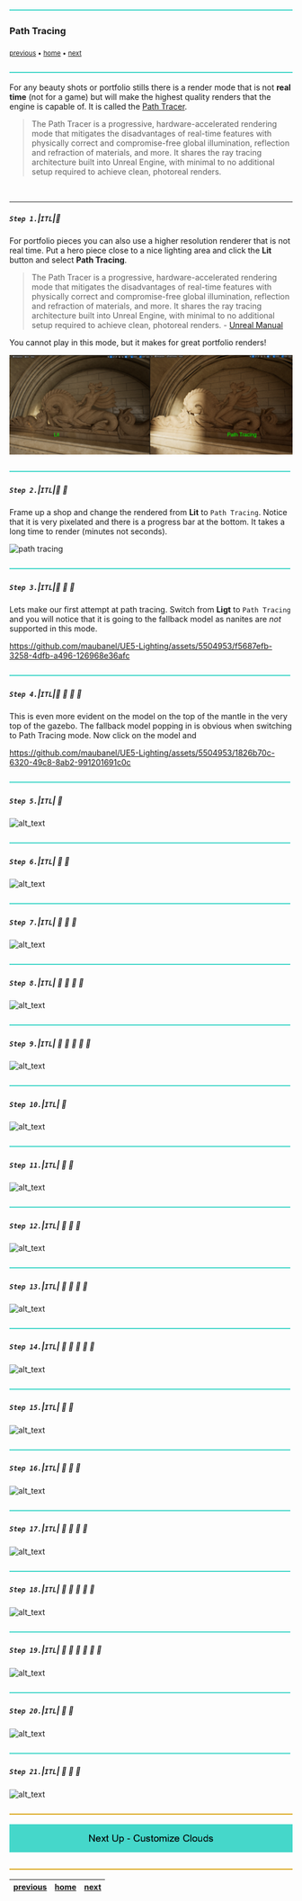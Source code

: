![](../images/line3.png)

### Path Tracing

<sub>[previous](../post-process/README.md#post-process-volumes) • [home](../README.md#user-content-ue5-lighting) • [next](../sky-texture/README.md#customize-clouds)</sub>

![](../images/line3.png)

For any beauty shots or portfolio stills there is a render mode that is not **real time** (not for a game) but will make the highest quality renders that the engine is capable of.  It is called the [Path Tracer](https://docs.unrealengine.com/5.2/en-US/path-tracer-in-unreal-engine/).

> The Path Tracer is a progressive, hardware-accelerated rendering mode that mitigates the disadvantages of real-time features with physically correct and compromise-free global illumination, reflection and refraction of materials, and more. It shares the ray tracing architecture built into Unreal Engine, with minimal to no additional setup required to achieve clean, photoreal renders.

<br>

---


##### `Step 1.`\|`ITL`|:small_blue_diamond:

For portfolio pieces you can also use a higher resolution renderer that is not real time.  Put a hero piece close to a nice lighting area and click the **Lit** button and select **Path Tracing**.  

>The Path Tracer is a progressive, hardware-accelerated rendering mode that mitigates the disadvantages of real-time features with physically correct and compromise-free global illumination, reflection and refraction of materials, and more. It shares the ray tracing architecture built into Unreal Engine, with minimal to no additional setup required to achieve clean, photoreal renders. - [Unreal Manual](https://docs.unrealengine.com/5.0/en-US/path-tracer-in-unreal-engine/)

You cannot play in this mode, but it makes for great portfolio renders!

![path tracing](images/litPath2.png)


![](../images/line2.png)

##### `Step 2.`\|`ITL`|:small_blue_diamond: :small_blue_diamond: 

Frame up a shop and change the rendered from **Lit** to `Path Tracing`. Notice that it is very pixelated and there is a progress bar at the bottom.  It takes a long time to render (minutes not seconds).

![path tracing](images/FrameUp.png)

![](../images/line2.png)

##### `Step 3.`\|`ITL`|:small_blue_diamond: :small_blue_diamond: :small_blue_diamond:

Lets make our first attempt at path tracing.  Switch from **Ligt** to `Path Tracing` and you will notice that it is going to the fallback model as nanites are *not* supported in this mode.

https://github.com/maubanel/UE5-Lighting/assets/5504953/f5687efb-3258-4dfb-a496-126968e36afc

![](../images/line2.png)

##### `Step 4.`\|`ITL`|:small_blue_diamond: :small_blue_diamond: :small_blue_diamond: :small_blue_diamond:

This is even more evident on the model on the top of the mantle in the very top of the gazebo.  The fallback model popping in is obvious when switching to Path Tracing mode.  Now click on the model and 

https://github.com/maubanel/UE5-Lighting/assets/5504953/1826b70c-6320-49c8-8ab2-991201691c0c

![](../images/line2.png)

##### `Step 5.`\|`ITL`| :small_orange_diamond:

![alt_text](images/.png)

![](../images/line2.png)

##### `Step 6.`\|`ITL`| :small_orange_diamond: :small_blue_diamond:

![alt_text](images/.png)

![](../images/line2.png)

##### `Step 7.`\|`ITL`| :small_orange_diamond: :small_blue_diamond: :small_blue_diamond:

![alt_text](images/.png)

![](../images/line2.png)

##### `Step 8.`\|`ITL`| :small_orange_diamond: :small_blue_diamond: :small_blue_diamond: :small_blue_diamond:

![alt_text](images/.png)

![](../images/line2.png)

##### `Step 9.`\|`ITL`| :small_orange_diamond: :small_blue_diamond: :small_blue_diamond: :small_blue_diamond: :small_blue_diamond:

![alt_text](images/.png)

![](../images/line2.png)

##### `Step 10.`\|`ITL`| :large_blue_diamond:

![alt_text](images/.png)

![](../images/line2.png)

##### `Step 11.`\|`ITL`| :large_blue_diamond: :small_blue_diamond: 

![alt_text](images/.png)

![](../images/line2.png)

##### `Step 12.`\|`ITL`| :large_blue_diamond: :small_blue_diamond: :small_blue_diamond: 

![alt_text](images/.png)

![](../images/line2.png)

##### `Step 13.`\|`ITL`| :large_blue_diamond: :small_blue_diamond: :small_blue_diamond:  :small_blue_diamond: 

![alt_text](images/.png)

![](../images/line2.png)

##### `Step 14.`\|`ITL`| :large_blue_diamond: :small_blue_diamond: :small_blue_diamond: :small_blue_diamond:  :small_blue_diamond: 

![alt_text](images/.png)

![](../images/line2.png)

##### `Step 15.`\|`ITL`| :large_blue_diamond: :small_orange_diamond: 

![alt_text](images/.png)

![](../images/line2.png)

##### `Step 16.`\|`ITL`| :large_blue_diamond: :small_orange_diamond:   :small_blue_diamond: 

![alt_text](images/.png)

![](../images/line2.png)

##### `Step 17.`\|`ITL`| :large_blue_diamond: :small_orange_diamond: :small_blue_diamond: :small_blue_diamond:

![alt_text](images/.png)

![](../images/line2.png)

##### `Step 18.`\|`ITL`| :large_blue_diamond: :small_orange_diamond: :small_blue_diamond: :small_blue_diamond: :small_blue_diamond:

![alt_text](images/.png)

![](../images/line2.png)

##### `Step 19.`\|`ITL`| :large_blue_diamond: :small_orange_diamond: :small_blue_diamond: :small_blue_diamond: :small_blue_diamond: :small_blue_diamond:

![alt_text](images/.png)

![](../images/line2.png)

##### `Step 20.`\|`ITL`| :large_blue_diamond: :large_blue_diamond:

![alt_text](images/.png)

![](../images/line2.png)

##### `Step 21.`\|`ITL`| :large_blue_diamond: :large_blue_diamond: :small_blue_diamond:

![alt_text](images/.png)

![](../images/line.png)

<!-- <img src="https://via.placeholder.com/1000x100/45D7CA/000000/?text=Next Up - ADD NEXT TITLE"> -->
![next up next tile](images/banner.png)

![](../images/line.png)

| [previous](../post-process/README.md#post-process-volumes)| [home](../README.md#user-content-ue5-lighting) | [next](../sky-texture/README.md#customize-clouds)|
|---|---|---|
